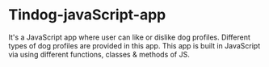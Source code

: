 # Tindog-javaScript-app
It's a JavaScript app where user can like or dislike dog profiles. Different types of dog profiles are provided in this app. This app is built in JavaScript via using different functions, classes &amp; methods of JS.
